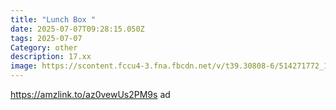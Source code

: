 ```yaml
---
title: "Lunch Box "
date: 2025-07-07T09:28:15.050Z
tags: 2025-07-07
Category: other
description: 17.xx
image: https://scontent.fccu4-3.fna.fbcdn.net/v/t39.30808-6/514271772_10162902607197760_1549153781489225134_n.jpg?stp=dst-jpg_p526x296_tt6&_nc_cat=106&ccb=1-7&_nc_sid=aa7b47&_nc_ohc=5FNwXtYHE0cQ7kNvwHxq7E3&_nc_oc=Adnw6bwMY4Wj9bWKHLWh_VvVhR8eShTuq7MoAFp84G-SWIvUZIVU0Rtc48T2WrGwjIM&_nc_zt=23&_nc_ht=scontent.fccu4-3.fna&_nc_gid=7G3cnDdAVinYClGl7K7-pA&oh=00_AfSUTh1bBrmNZ_P6rqkugjuDDOG3e5JdlNcSPwIkgujqug&oe=687167BA
---
```

https://amzlink.to/az0vewUs2PM9s ad